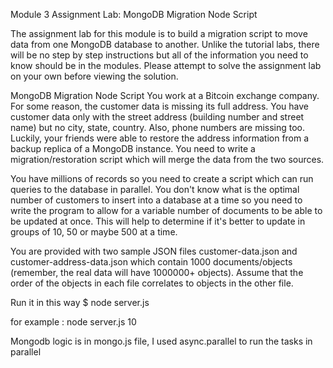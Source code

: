 Module 3 Assignment Lab: MongoDB Migration Node Script

The assignment lab for this module is to build a migration script to move data from one MongoDB database to another. Unlike the tutorial labs, there will be no step by step instructions but all of the information you need to know should be in the modules. Please attempt to solve the assignment lab on your own before viewing the solution.

MongoDB Migration Node Script
You work at a Bitcoin exchange company. For some reason, the customer data is missing its full address. You have customer data only with the street address (building number and street name) but no city, state, country. Also, phone numbers are missing too. Luckily, your friends were able to restore the address information from a backup replica of a MongoDB instance. You need to write a migration/restoration script which will merge the data from the two sources.

You have millions of records so you need to create a script which can run queries to the database in parallel. You don't know what is the optimal number of customers to insert into a database at a time so you need to write the program to allow for a variable number of documents to be able to be updated at once. This will help to determine if it's better to update in groups of 10, 50 or maybe 500 at a time.

You are provided with two sample JSON files customer-data.json and customer-address-data.json which contain 1000 documents/objects (remember, the real data will have 1000000+ objects). Assume that the order of the objects in each file correlates to objects in the other file.


Run it in this way
$ node server.js <limit>

for example : node server.js 10

Mongodb logic is in mongo.js file, I used async.parallel to run the tasks in parallel

